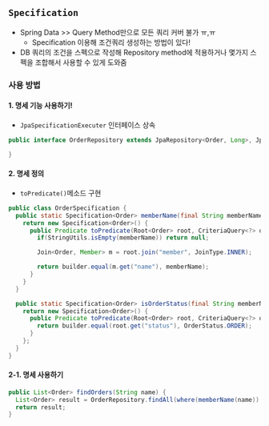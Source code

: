 ## `Specification`
- Spring Data >> Query Method만으로 모든 쿼리 커버 불가 ㅠ,ㅠ
  - Specification 이용해 조건쿼리 생성하는 방법이 있다!
- DB 쿼리의 조건을 스펙으로 작성해 Repository method에 적용하거나 몇가지 스펙을 조합해서 사용할 수 있게 도와줌


### 사용 방법
#### 1. 명세 기능 사용하기!
- `JpaSpecificationExecuter` 인터페이스 상속

```java
public interface OrderRepository extends JpaRepository<Order, Long>, JpaSpecificationExecuter<Order> {

}
```

#### 2. 명세 정의
- `toPredicate()`메소드 구현

```java
public class OrderSpecification {
  public static Specification<Order> memberName(final String memberName) { ⭐memberName()
    return new Specification<Order>() {
      public Predicate toPredicate(Root<Order> root, CriteriaQuery<?> query, CriteriaBuilder builder) {
        if(StringUtils.isEmpty(memberName)) return null;

        Join<Order, Member> m = root.join("member", JoinType.INNER);

        return builder.equal(m.get("name"), memberName);
      }
    }
  }

  public static Specification<Order> isOrderStatus(final String memberName) { ⭐isOrderStatus()
    return new Specification<Order>() {
      public Predicate toPredicate(Root<Order> root, CriteriaQuery<?> query, CriteriaBuilder builder) {
        return builder.equal(root.get("status"), OrderStatus.ORDER);
      }
    };
  }
}
```

#### 2-1. 명세 사용하기
```java
public List<Order> findOrders(String name) {
  List<Order> result = OrderRepository.findAll(where(memberName(name)).and(isOrderStatus())); ⭐ memberName() isOrderStatus()
  return result;
}
```

